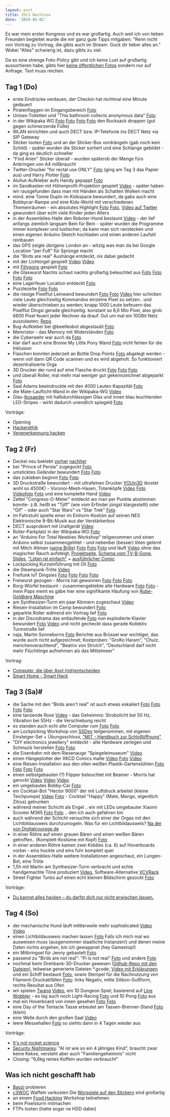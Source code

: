 ```yaml
---
layout: post
title: 35C3 Nachlese
date: '2019-01-02'
---
```


Es war mein erster Kongress und es war großartig. Auch weil ich von lieben Freunden begleitet wurde die mir ganz gute Tipps mitgaben: "Renn nicht von Vortrag zu Vortrag, die gibts auch im Stream. Guck dir lieber alles an." Wobei "Alles" schwierig ist, dazu gibts zu viel.

Da es eine strenge Foto-Policy gibt und ich keine Lust auf großartig aussortieren habe, gibts hier [keine öffentlichen Fotos](https://photos.app.goo.gl/XrDhukoyo7UURHgV9) sondern nur auf Anfrage. Text muss reichen.

<!--more-->

## Tag 1 (Do)

- erste Eindrücke verdauen, der Checkin hat nichtmal eine Minute gedauert
- Piratenflaggen im Eingangsbereich [Foto](https://photos.google.com/share/AF1QipOFq0Eu1vWc-RAp0bWObJ9ZwFFbpjKNJmv-EwgDVvxvTMpLmzAWlYWSTdF8DcYCfg/photo/AF1QipM5tgWFKjVdzbSntVLMojgY3U-GdIbg6AY-mExw?key=enJMOTBHTWx6OXBCNDlxMklqN25UUDBPZTUyMXB3)
- Unisex-Toiletten und "This bathroom collects anonymous data" [Foto](https://photos.google.com/share/AF1QipOFq0Eu1vWc-RAp0bWObJ9ZwFFbpjKNJmv-EwgDVvxvTMpLmzAWlYWSTdF8DcYCfg/photo/AF1QipPI9Ji4tpvrKE9VbmOPDMZ-CRgL_2zZk0eNBD8K?key=enJMOTBHTWx6OXBCNDlxMklqN25UUDBPZTUyMXB3)
- in der Wikipaka WG [Foto](https://photos.google.com/share/AF1QipOFq0Eu1vWc-RAp0bWObJ9ZwFFbpjKNJmv-EwgDVvxvTMpLmzAWlYWSTdF8DcYCfg/photo/AF1QipP6M419XIquHNauboEb15l319_bgXvtqobrobKi?key=enJMOTBHTWx6OXBCNDlxMklqN25UUDBPZTUyMXB3) [Foto](https://photos.google.com/share/AF1QipOFq0Eu1vWc-RAp0bWObJ9ZwFFbpjKNJmv-EwgDVvxvTMpLmzAWlYWSTdF8DcYCfg/photo/AF1QipNZgMhaq8SHnQ8NFXAkBo5lNc10VMAvx0kHdCr5?key=enJMOTBHTWx6OXBCNDlxMklqN25UUDBPZTUyMXB3) [Foto](https://photos.google.com/share/AF1QipOFq0Eu1vWc-RAp0bWObJ9ZwFFbpjKNJmv-EwgDVvxvTMpLmzAWlYWSTdF8DcYCfg/photo/AF1QipN_JWDJ1nAiOmj4OPeqchkGyvoJU45lTX_9AuZZ?key=enJMOTBHTWx6OXBCNDlxMklqN25UUDBPZTUyMXB3) [Foto](https://photos.google.com/share/AF1QipOFq0Eu1vWc-RAp0bWObJ9ZwFFbpjKNJmv-EwgDVvxvTMpLmzAWlYWSTdF8DcYCfg/photo/AF1QipPKNzTH5zum_anDFzU3Nz6CPHjlcxRNVWg-Kt-e?key=enJMOTBHTWx6OXBCNDlxMklqN25UUDBPZTUyMXB3) den Rucksack droppen (gut gegen schmerzende Füße)
- WLAN einrichten und auch DECT bzw. IP-Telefonie ins DECT Netz via SIP Gateway
- Sticker looten [Foto](https://photos.google.com/share/AF1QipOFq0Eu1vWc-RAp0bWObJ9ZwFFbpjKNJmv-EwgDVvxvTMpLmzAWlYWSTdF8DcYCfg/photo/AF1QipNWtRstksJ9YU8CH4nYv_TdB-_t_Nb5cmqbcI_4?key=enJMOTBHTWx6OXBCNDlxMklqN25UUDBPZTUyMXB3) und an der Sticker-Box vordrängeln (gab noch kein Schild) - später wurden die Sticker sortiert und eine Schlange gebildet - da ging es deutlich schneller
- "Find Arien" Sticker überall - wurden späterob der Menge fürs Anbringen von A4 mißbraucht
- Twitter-Drucker "for rectal use ONLY" [Foto](https://photos.google.com/share/AF1QipOFq0Eu1vWc-RAp0bWObJ9ZwFFbpjKNJmv-EwgDVvxvTMpLmzAWlYWSTdF8DcYCfg/photo/AF1QipOW9WkUp_KRX6A5nEDto4OABj3VHUkQ5SMESM6-?key=enJMOTBHTWx6OXBCNDlxMklqN25UUDBPZTUyMXB3) (ging am Tag 3 das Papier aus) und Harry Plotter [Foto](https://photos.google.com/share/AF1QipOFq0Eu1vWc-RAp0bWObJ9ZwFFbpjKNJmv-EwgDVvxvTMpLmzAWlYWSTdF8DcYCfg/photo/AF1QipOsV6FFqmX_OQa2DSy6Gaj6WrxCWY2IWPrtmdJc?key=enJMOTBHTWx6OXBCNDlxMklqN25UUDBPZTUyMXB3)
- Aluhut-Aufkleber aufs Handy gepappt [Foto](https://photos.google.com/share/AF1QipOFq0Eu1vWc-RAp0bWObJ9ZwFFbpjKNJmv-EwgDVvxvTMpLmzAWlYWSTdF8DcYCfg/photo/AF1QipNiLxvbApQTHhxFbo8_NnixT8KlGxN6xIYSmlQ2?key=enJMOTBHTWx6OXBCNDlxMklqN25UUDBPZTUyMXB3)
- im Sandkasten mit Höhenprofil-Projektion gespielt [Video](https://photos.google.com/share/AF1QipOFq0Eu1vWc-RAp0bWObJ9ZwFFbpjKNJmv-EwgDVvxvTMpLmzAWlYWSTdF8DcYCfg/photo/AF1QipOUGMZn4NR1PsLa7lK9RPtg4BgqxSkbhddV_40m?key=enJMOTBHTWx6OXBCNDlxMklqN25UUDBPZTUyMXB3) - später haben wir rausgefunden dass man mit Händen als Schatten Wolken macht
- mind. eine Tonne Duplo im Kidsspace bewundert, da gabs auch eine Bobbycar-Rampe und eine Kids-World mit verschiedenen Themenräumen - ein absolutes Highlight [Foto](https://photos.google.com/share/AF1QipOFq0Eu1vWc-RAp0bWObJ9ZwFFbpjKNJmv-EwgDVvxvTMpLmzAWlYWSTdF8DcYCfg/photo/AF1QipMMca7Vg095yjbvulZ1rSwwwdOaFbedmxt8vHOS?key=enJMOTBHTWx6OXBCNDlxMklqN25UUDBPZTUyMXB3) [Foto](https://photos.google.com/share/AF1QipOFq0Eu1vWc-RAp0bWObJ9ZwFFbpjKNJmv-EwgDVvxvTMpLmzAWlYWSTdF8DcYCfg/photo/AF1QipPkixSVDOasNyIZ7nBWOasNYZ2s2QpDfM-9R4HD?key=enJMOTBHTWx6OXBCNDlxMklqN25UUDBPZTUyMXB3), [Video auf Twitter](https://twitter.com/anked/status/1078592930812751872?s=09)
- gewundert über echt viele Kinder jeden Alters
- in der Assemblies-Halle den Roboter-Hund bestaunt [Video](https://photos.google.com/share/AF1QipOFq0Eu1vWc-RAp0bWObJ9ZwFFbpjKNJmv-EwgDVvxvTMpLmzAWlYWSTdF8DcYCfg/photo/AF1QipNEzPvORpKLvliPCUnkZMpFG1Pd_gympwyHa_FN?key=enJMOTBHTWx6OXBCNDlxMklqN25UUDBPZTUyMXB3) - der lief anfangs ziemlich langsam Bein für Bein - später wurden die Programme immer komplexer und lustischer;
da kann man sich ranstecken und einen eigenen Arduino Sketch hochladen und einen anderen Laufstil reinbauen
- das GPS zeigte übrigens London an - witzig was man da bei Google Location "per Fuß" für Sprünge macht
- die "Birds are real" Aushänge entdeckt, nix dabei gedacht
- mit der Lichtorgel gespielt [Video](https://photos.google.com/share/AF1QipOFq0Eu1vWc-RAp0bWObJ9ZwFFbpjKNJmv-EwgDVvxvTMpLmzAWlYWSTdF8DcYCfg/photo/AF1QipOL0fzC_xxZt47upeF-lZAb19xlxgqzG9Dhd4Ye?key=enJMOTBHTWx6OXBCNDlxMklqN25UUDBPZTUyMXB3) [Video](https://photos.google.com/share/AF1QipOFq0Eu1vWc-RAp0bWObJ9ZwFFbpjKNJmv-EwgDVvxvTMpLmzAWlYWSTdF8DcYCfg/photo/AF1QipNe4mhJZGqvt8-CNnouiLzJ47_qV1JUAHelsc5P?key=enJMOTBHTWx6OXBCNDlxMklqN25UUDBPZTUyMXB3)
- mit [Fillygons](https://fillygons.ch/) gespielt [Foto](https://photos.google.com/share/AF1QipOFq0Eu1vWc-RAp0bWObJ9ZwFFbpjKNJmv-EwgDVvxvTMpLmzAWlYWSTdF8DcYCfg/photo/AF1QipOZ5J6L6ocnYaDw5lJsvy2cPI_U8VvVZ7D_HQoG?key=enJMOTBHTWx6OXBCNDlxMklqN25UUDBPZTUyMXB3)
- die Glaswurst Nachts schaut nachts großartig beleuchtet aus [Foto](https://photos.google.com/share/AF1QipOFq0Eu1vWc-RAp0bWObJ9ZwFFbpjKNJmv-EwgDVvxvTMpLmzAWlYWSTdF8DcYCfg/photo/AF1QipNFzOF_Av2oo4F5jB95mURGgLYGc4uNxYP4y9ij?key=enJMOTBHTWx6OXBCNDlxMklqN25UUDBPZTUyMXB3) [Foto](https://photos.google.com/share/AF1QipOFq0Eu1vWc-RAp0bWObJ9ZwFFbpjKNJmv-EwgDVvxvTMpLmzAWlYWSTdF8DcYCfg/photo/AF1QipONWBz54n-dn9-8XxDmQV1gMrcYwvwJf17VG6rV?key=enJMOTBHTWx6OXBCNDlxMklqN25UUDBPZTUyMXB3) [Foto](https://photos.google.com/share/AF1QipOFq0Eu1vWc-RAp0bWObJ9ZwFFbpjKNJmv-EwgDVvxvTMpLmzAWlYWSTdF8DcYCfg/photo/AF1QipNY6VW6sZMSELGhUa9dAeHVbpdtefYsnRhqMTWt?key=enJMOTBHTWx6OXBCNDlxMklqN25UUDBPZTUyMXB3) [Foto](https://photos.google.com/share/AF1QipOFq0Eu1vWc-RAp0bWObJ9ZwFFbpjKNJmv-EwgDVvxvTMpLmzAWlYWSTdF8DcYCfg/photo/AF1QipPmzX_DXnckvaE-MlkOP-ff_msCEl9dObV32xzt?key=enJMOTBHTWx6OXBCNDlxMklqN25UUDBPZTUyMXB3)
- eine Lagerfeuer Location entdeckt [Foto](https://photos.google.com/share/AF1QipOFq0Eu1vWc-RAp0bWObJ9ZwFFbpjKNJmv-EwgDVvxvTMpLmzAWlYWSTdF8DcYCfg/photo/AF1QipO-mergGDtsvxPqv__sgkkvQ83mSg6MtJp_ZBxF?key=enJMOTBHTWx6OXBCNDlxMklqN25UUDBPZTUyMXB3)
- Puzzlezelte [Foto](https://photos.google.com/share/AF1QipOFq0Eu1vWc-RAp0bWObJ9ZwFFbpjKNJmv-EwgDVvxvTMpLmzAWlYWSTdF8DcYCfg/photo/AF1QipPrhs4uErIXPQ_O19sn2PqZiJjEi_XmqOcZLCIR?key=enJMOTBHTWx6OXBCNDlxMklqN25UUDBPZTUyMXB3) [Foto](https://photos.google.com/share/AF1QipOFq0Eu1vWc-RAp0bWObJ9ZwFFbpjKNJmv-EwgDVvxvTMpLmzAWlYWSTdF8DcYCfg/photo/AF1QipM931w8COBVHQ4ZSBbjHZNWO3l_sDUTflo7W1up?key=enJMOTBHTWx6OXBCNDlxMklqN25UUDBPZTUyMXB3)
- die riesige Pixelflut Leinwand bewundert [Foto](https://photos.google.com/share/AF1QipOFq0Eu1vWc-RAp0bWObJ9ZwFFbpjKNJmv-EwgDVvxvTMpLmzAWlYWSTdF8DcYCfg/photo/AF1QipOluOwhNi-X0aUM_3RstzeqrOgeaPl0J8SaLjTf?key=enJMOTBHTWx6OXBCNDlxMklqN25UUDBPZTUyMXB3) [Foto](https://photos.google.com/share/AF1QipOFq0Eu1vWc-RAp0bWObJ9ZwFFbpjKNJmv-EwgDVvxvTMpLmzAWlYWSTdF8DcYCfg/photo/AF1QipNDj74tQLRIWDWTvf2enMOARr-_vPX-w8TCQErT?key=enJMOTBHTWx6OXBCNDlxMklqN25UUDBPZTUyMXB3) [Video](https://photos.google.com/share/AF1QipOFq0Eu1vWc-RAp0bWObJ9ZwFFbpjKNJmv-EwgDVvxvTMpLmzAWlYWSTdF8DcYCfg/photo/AF1QipPxu3gnVc-zC-UipNQoCI6HmiLkMf73Tz82QVRx?key=enJMOTBHTWx6OXBCNDlxMklqN25UUDBPZTUyMXB3) 
hier schicken viele Leute gleichzeitig Kommandos  einzelne Pixel zu setzen.. und wieder überschrieben zu werden;
knapp 1000 Leute befeuern das Pixelflut Dingsi gerade gleichzeitig. konstant so 6,6 Mio Pixel, also grob 6600 Pixel feuert jeder Rechner da drauf. Gut um mal ein 10GBit Netz auszulasten;
[Repo](https://cccgoe.de/wiki/Pixelflut)
- Bug-Aufkleber bei @beetlesbot abgestaubt [Foto](https://photos.google.com/share/AF1QipOFq0Eu1vWc-RAp0bWObJ9ZwFFbpjKNJmv-EwgDVvxvTMpLmzAWlYWSTdF8DcYCfg/photo/AF1QipNTaK6-RS2VGCLT3OMNFH_SxsOjqmmx56RUeTVF?key=enJMOTBHTWx6OXBCNDlxMklqN25UUDBPZTUyMXB3)
- Memristor - das Memory mit Widerständen [Foto](https://photos.google.com/share/AF1QipOFq0Eu1vWc-RAp0bWObJ9ZwFFbpjKNJmv-EwgDVvxvTMpLmzAWlYWSTdF8DcYCfg/photo/AF1QipMuYYb3TfWUaBTJRSpCN4UWyEpNEJz_i5I_Azsc?key=enJMOTBHTWx6OXBCNDlxMklqN25UUDBPZTUyMXB3)
- die Cyberwehr war auch da [Foto](https://photos.google.com/share/AF1QipOFq0Eu1vWc-RAp0bWObJ9ZwFFbpjKNJmv-EwgDVvxvTMpLmzAWlYWSTdF8DcYCfg/photo/AF1QipNcwOMR6MQF5oWrCVbAOPezgDDA31ABP0hUv_P9?key=enJMOTBHTWx6OXBCNDlxMklqN25UUDBPZTUyMXB3)
- klar darf auch eine Bronie My Little Pony Wand [Foto](https://photos.google.com/share/AF1QipOFq0Eu1vWc-RAp0bWObJ9ZwFFbpjKNJmv-EwgDVvxvTMpLmzAWlYWSTdF8DcYCfg/photo/AF1QipM4iF17hdPtWDFhEDERFoZHiGpVmgzhCtmBkKti?key=enJMOTBHTWx6OXBCNDlxMklqN25UUDBPZTUyMXB3) nicht fehlen für die Inklusion
- Flaschen konnten jederzeit an Bottle Drop Points [Foto](https://photos.google.com/share/AF1QipOFq0Eu1vWc-RAp0bWObJ9ZwFFbpjKNJmv-EwgDVvxvTMpLmzAWlYWSTdF8DcYCfg/photo/AF1QipOmujVkq711_hu_cCSIEOX9tsJP9F25cSedPlD0?key=enJMOTBHTWx6OXBCNDlxMklqN25UUDBPZTUyMXB3) abgelegt werden - wenn voll dann QR Code scannen und es wird abgeholt. So funktioniert dezentralisierte Orga
- 3D Drucker der rund auf eine Flasche druckt [Foto](https://photos.google.com/share/AF1QipOFq0Eu1vWc-RAp0bWObJ9ZwFFbpjKNJmv-EwgDVvxvTMpLmzAWlYWSTdF8DcYCfg/photo/AF1QipNhOZKfojhIkt1zV5BUsWSNtueJI894ywsifLM8?key=enJMOTBHTWx6OXBCNDlxMklqN25UUDBPZTUyMXB3) [Foto](https://photos.google.com/share/AF1QipOFq0Eu1vWc-RAp0bWObJ9ZwFFbpjKNJmv-EwgDVvxvTMpLmzAWlYWSTdF8DcYCfg/photo/AF1QipMAGaXD2WlUL-0A820RXqaAse9DkSoaV-iHTlz-?key=enJMOTBHTWx6OXBCNDlxMklqN25UUDBPZTUyMXB3) [Foto](https://photos.google.com/share/AF1QipOFq0Eu1vWc-RAp0bWObJ9ZwFFbpjKNJmv-EwgDVvxvTMpLmzAWlYWSTdF8DcYCfg/photo/AF1QipMfxs75X8U_uY1GjwesDsmWY2YI9svXUh_lveLa?key=enJMOTBHTWx6OXBCNDlxMklqN25UUDBPZTUyMXB3)
- und überall Roller, mal mehr mal weniger gut gekennzeichnet abgeparkt [Foto](https://photos.google.com/share/AF1QipOFq0Eu1vWc-RAp0bWObJ9ZwFFbpjKNJmv-EwgDVvxvTMpLmzAWlYWSTdF8DcYCfg/photo/AF1QipMa0KT0d_V_1VlbVKyQzDgbXgKAH3mVWh74G7nY?key=enJMOTBHTWx6OXBCNDlxMklqN25UUDBPZTUyMXB3)
- Saal Adams beeindruckte mit den 4000 Leuten Kapazität [Foto](https://photos.google.com/share/AF1QipOFq0Eu1vWc-RAp0bWObJ9ZwFFbpjKNJmv-EwgDVvxvTMpLmzAWlYWSTdF8DcYCfg?key=enJMOTBHTWx6OXBCNDlxMklqN25UUDBPZTUyMXB3) 
- die Mate-Lauflicht-Wand in der Wikipaka-WG [Video](https://photos.google.com/share/AF1QipOFq0Eu1vWc-RAp0bWObJ9ZwFFbpjKNJmv-EwgDVvxvTMpLmzAWlYWSTdF8DcYCfg/photo/AF1QipMYHEZ1IarECXcLx5vzdK0hmH7Zt-6j7ll9Fs17?key=enJMOTBHTWx6OXBCNDlxMklqN25UUDBPZTUyMXB3)
- Glas-[Ikosaeder](https://de.wikipedia.org/wiki/Ikosaeder) mit halbdurchlässigen Glas und innen blau leuchtenden LED-Stripes - wirkt dadurch unendlich spiegeld [Foto](https://photos.google.com/share/AF1QipOFq0Eu1vWc-RAp0bWObJ9ZwFFbpjKNJmv-EwgDVvxvTMpLmzAWlYWSTdF8DcYCfg/photo/AF1QipO1lT68k05CPO2jaEeljyqxsSQIAyVcx54kaMhu?key=enJMOTBHTWx6OXBCNDlxMklqN25UUDBPZTUyMXB3)
 
Vorträge:
- Opening
- [Hackerethik](https://media.ccc.de/v/35c3-10011-hackerethik_-_eine_einfuhrung) 
- [Venenerkennung hacken](https://media.ccc.de/v/35c3-9545-venenerkennung_hacken)


## Tag 2 (Fr)

- Deckel neu beklebt [vorher](https://photos.google.com/share/AF1QipOFq0Eu1vWc-RAp0bWObJ9ZwFFbpjKNJmv-EwgDVvxvTMpLmzAWlYWSTdF8DcYCfg/photo/AF1QipM0MUCKhDGjsIHaEDvXcYnkP-A3GzozNke-gwlH?key=enJMOTBHTWx6OXBCNDlxMklqN25UUDBPZTUyMXB3) [nachher](https://photos.google.com/share/AF1QipOFq0Eu1vWc-RAp0bWObJ9ZwFFbpjKNJmv-EwgDVvxvTMpLmzAWlYWSTdF8DcYCfg/photo/AF1QipNCM66rJ2gG2UmgTsRu3uBTRjqCFhHUVLPe2pxt?key=enJMOTBHTWx6OXBCNDlxMklqN25UUDBPZTUyMXB3)
- bei "Prince of Persia" zugeguckt [Foto](https://photos.google.com/share/AF1QipOFq0Eu1vWc-RAp0bWObJ9ZwFFbpjKNJmv-EwgDVvxvTMpLmzAWlYWSTdF8DcYCfg/photo/AF1QipPcWhZwSUoXDWIy_v4i1S97VbsI0m3fKtLTymEZ?key=enJMOTBHTWx6OXBCNDlxMklqN25UUDBPZTUyMXB3)
- umsticktes Geländer bewundert [Foto](https://photos.google.com/share/AF1QipOFq0Eu1vWc-RAp0bWObJ9ZwFFbpjKNJmv-EwgDVvxvTMpLmzAWlYWSTdF8DcYCfg/photo/AF1QipMw1lm8c1nKkMw5zQ88zURZxXpamriDu2Ko-DW3?key=enJMOTBHTWx6OXBCNDlxMklqN25UUDBPZTUyMXB3) [Foto](https://photos.google.com/share/AF1QipOFq0Eu1vWc-RAp0bWObJ9ZwFFbpjKNJmv-EwgDVvxvTMpLmzAWlYWSTdF8DcYCfg/photo/AF1QipMLWBkKoUK0mpc6LnQLyfFYL35lZXj6xC5euOnA?key=enJMOTBHTWx6OXBCNDlxMklqN25UUDBPZTUyMXB3)
- das zukleben beginnt [Foto](https://photos.google.com/share/AF1QipOFq0Eu1vWc-RAp0bWObJ9ZwFFbpjKNJmv-EwgDVvxvTMpLmzAWlYWSTdF8DcYCfg/photo/AF1QipN6DeILUKPsdlxWdYlMaLWMSFq_rOVkllw1yd1T?key=enJMOTBHTWx6OXBCNDlxMklqN25UUDBPZTUyMXB3) [Foto](https://photos.google.com/share/AF1QipOFq0Eu1vWc-RAp0bWObJ9ZwFFbpjKNJmv-EwgDVvxvTMpLmzAWlYWSTdF8DcYCfg/photo/AF1QipMjZjab5RRq9DrVpxsdWYH1nfG4fZ3oVtlHbJQ3?key=enJMOTBHTWx6OXBCNDlxMklqN25UUDBPZTUyMXB3)
- 3D Druckstraße bewundert - mit ultrafeinen Drucker [YOUin3D](https://3d-druck-shop.youin3d.com/3d-drucker-verkauf-berlin-neue-gebrauchte-3d-printer/) (kostet wohl so 4500€) - Voronoi-Mesh-Hasen, Totenköpfe [Video](https://photos.google.com/share/AF1QipOFq0Eu1vWc-RAp0bWObJ9ZwFFbpjKNJmv-EwgDVvxvTMpLmzAWlYWSTdF8DcYCfg/photo/AF1QipP_yeKolkzPLv_o1AgstHJak1Vv-YnBOTkpYzyI?key=enJMOTBHTWx6OXBCNDlxMklqN25UUDBPZTUyMXB3) [Foto](https://photos.google.com/share/AF1QipOFq0Eu1vWc-RAp0bWObJ9ZwFFbpjKNJmv-EwgDVvxvTMpLmzAWlYWSTdF8DcYCfg/photo/AF1QipMEB7wUQQFSILTIWbjS_9F7Wzy7mXQYHkfjDrJ9?key=enJMOTBHTWx6OXBCNDlxMklqN25UUDBPZTUyMXB3) [Videofoto](https://photos.google.com/share/AF1QipOFq0Eu1vWc-RAp0bWObJ9ZwFFbpjKNJmv-EwgDVvxvTMpLmzAWlYWSTdF8DcYCfg/photo/AF1QipM4Cfmq9yvgRp9uQJPBDxlSNJfodL12U29Wn_87?key=enJMOTBHTWx6OXBCNDlxMklqN25UUDBPZTUyMXB3) [Foto](https://photos.google.com/share/AF1QipOFq0Eu1vWc-RAp0bWObJ9ZwFFbpjKNJmv-EwgDVvxvTMpLmzAWlYWSTdF8DcYCfg/photo/AF1QipMKgD1bU9gO3Bqwkg5dFE_5PFeqDY5Cus7nQt7-?key=enJMOTBHTWx6OXBCNDlxMklqN25UUDBPZTUyMXB3) und eine komplette Hand [Video](https://photos.google.com/share/AF1QipOFq0Eu1vWc-RAp0bWObJ9ZwFFbpjKNJmv-EwgDVvxvTMpLmzAWlYWSTdF8DcYCfg/photo/AF1QipOcdIVtf2WjnM9oY-qLlIfzuRjEf3kw4pimUttF?key=enJMOTBHTWx6OXBCNDlxMklqN25UUDBPZTUyMXB3)
- Zettel "Congress-O-Meter" entdeckt wo man per Punkte abstimmen konnte- z.B. heißt es "Tjiff" (wie vom Erfinder jüngst klargestellt) oder "Gif" - oder auch "Star Wars" vs "Star Trek" [Foto](https://photos.google.com/share/AF1QipOFq0Eu1vWc-RAp0bWObJ9ZwFFbpjKNJmv-EwgDVvxvTMpLmzAWlYWSTdF8DcYCfg/photo/AF1QipPCdpAu1SGgnqGU158zikZUPqO5WXX9cWC2E_s9?key=enJMOTBHTWx6OXBCNDlxMklqN25UUDBPZTUyMXB3)
- im Fahrstuhl spielte einer im Einhorn-Kostüm auf seinen NES Elektronische 8-Bit-Musik aus der Verstärkerbox
- DECT ausprobiert mit Uraltgerät [Video](https://photos.google.com/share/AF1QipOFq0Eu1vWc-RAp0bWObJ9ZwFFbpjKNJmv-EwgDVvxvTMpLmzAWlYWSTdF8DcYCfg/photo/AF1QipOtTq0ZubG6G8hcOgfJC1IzAv3Tj5Y1CJd9yO8T?key=enJMOTBHTWx6OXBCNDlxMklqN25UUDBPZTUyMXB3)
- Roller-Parkplatz in der Wikipaka-WG [Foto](https://photos.google.com/share/AF1QipOFq0Eu1vWc-RAp0bWObJ9ZwFFbpjKNJmv-EwgDVvxvTMpLmzAWlYWSTdF8DcYCfg/photo/AF1QipPmVfunGK_AHKW6qaTxIGZw5zHUnCK7WRGzY5BR?key=enJMOTBHTWx6OXBCNDlxMklqN25UUDBPZTUyMXB3)
- an "Arduino For Total Newbies Workshop" teilgenommen und einen Arduino selbst zusammengelötet - und nebenbei (besser) löten gelernt mit Mitch Altman ([seine Brille](https://photos.google.com/share/AF1QipOFq0Eu1vWc-RAp0bWObJ9ZwFFbpjKNJmv-EwgDVvxvTMpLmzAWlYWSTdF8DcYCfg/photo/AF1QipP_wQfRl65nUgNkiJYTEhCDQUIylyCKBuWkIC18?key=enJMOTBHTWx6OXBCNDlxMklqN25UUDBPZTUyMXB3)) [Foto](https://photos.google.com/share/AF1QipOFq0Eu1vWc-RAp0bWObJ9ZwFFbpjKNJmv-EwgDVvxvTMpLmzAWlYWSTdF8DcYCfg/photo/AF1QipN867PtSios07wS5tpTr5-W3J34OjFvGW07lqoC?key=enJMOTBHTWx6OXBCNDlxMklqN25UUDBPZTUyMXB3) [Foto](https://photos.google.com/share/AF1QipOFq0Eu1vWc-RAp0bWObJ9ZwFFbpjKNJmv-EwgDVvxvTMpLmzAWlYWSTdF8DcYCfg/photo/AF1QipPQdJO3XqMwYNpaJe6J0J4PFohCky8N60qwx9mL?key=enJMOTBHTWx6OXBCNDlxMklqN25UUDBPZTUyMXB3) [Foto](https://photos.google.com/share/AF1QipOFq0Eu1vWc-RAp0bWObJ9ZwFFbpjKNJmv-EwgDVvxvTMpLmzAWlYWSTdF8DcYCfg/photo/AF1QipPbFMg3ucBBvqhITSfA6Z_8kl_EtpeRHLKzVjWW?key=enJMOTBHTWx6OXBCNDlxMklqN25UUDBPZTUyMXB3) und läuft [Video](https://photos.google.com/share/AF1QipOFq0Eu1vWc-RAp0bWObJ9ZwFFbpjKNJmv-EwgDVvxvTMpLmzAWlYWSTdF8DcYCfg/photo/AF1QipO2pRO4kxGsWE0M-fNBYVdp2jp9nkNGMEkJjqOR?key=enJMOTBHTWx6OXBCNDlxMklqN25UUDBPZTUyMXB3)  ohne das magischer Rauch aufsteigt; 
[Projektseite](https://cornfieldelectronics.com/cfe/projects/tvbg_arduino/tvbg_arduino_workshop.php),
[Schema vom TV-B-Gone](https://cornfieldelectronics.com/cfe/projects/tvbg_arduino/arduino_tvbgone_schematic.pdf), 
[Slides](https://cornfieldelectronics.com/cfe/projects/tvbg_arduino/ppt/A4TN_U-Do-It-Duino%205.pdf), 
["Löten ist einfach"](https://cornfieldelectronics.com/cfe/images/mfaire/soldercomic_de.jpg) + 
[ausführlicher Comic](http://mightyohm.com/files/soldercomic/translations/DE_SolderComic.pdf)
- Lockpicking Kurzeinführung mit Oli [Foto](https://photos.google.com/share/AF1QipOFq0Eu1vWc-RAp0bWObJ9ZwFFbpjKNJmv-EwgDVvxvTMpLmzAWlYWSTdF8DcYCfg/photo/AF1QipPALE2sdyQUjxwqS4BksfKmuRQU92plAj5YFi73?key=enJMOTBHTWx6OXBCNDlxMklqN25UUDBPZTUyMXB3)
- die Steampunk-Tröte [Video](https://photos.google.com/share/AF1QipOFq0Eu1vWc-RAp0bWObJ9ZwFFbpjKNJmv-EwgDVvxvTMpLmzAWlYWSTdF8DcYCfg/photo/AF1QipNQu1QpPpHAKV8L8eLYMI06WxNuBjuOZlqxYpgA?key=enJMOTBHTWx6OXBCNDlxMklqN25UUDBPZTUyMXB3)
- Freifunk IoT Dingsies [Foto](https://photos.google.com/share/AF1QipOFq0Eu1vWc-RAp0bWObJ9ZwFFbpjKNJmv-EwgDVvxvTMpLmzAWlYWSTdF8DcYCfg/photo/AF1QipOBbOPAbMoFz8hYut8eljNU9WrjwjhzCLxJWomh?key=enJMOTBHTWx6OXBCNDlxMklqN25UUDBPZTUyMXB3) [Foto](https://photos.google.com/share/AF1QipOFq0Eu1vWc-RAp0bWObJ9ZwFFbpjKNJmv-EwgDVvxvTMpLmzAWlYWSTdF8DcYCfg/photo/AF1QipObTuTFfFZXikTuHWZsNgLsFxz2mxEfPNHLrAw4?key=enJMOTBHTWx6OXBCNDlxMklqN25UUDBPZTUyMXB3) [Foto](https://photos.google.com/share/AF1QipOFq0Eu1vWc-RAp0bWObJ9ZwFFbpjKNJmv-EwgDVvxvTMpLmzAWlYWSTdF8DcYCfg/photo/AF1QipOK4jEXVjk4EYZsKNJ-DF1Y58zi9YXKPz5gDTsT?key=enJMOTBHTWx6OXBCNDlxMklqN25UUDBPZTUyMXB3) [Foto](https://photos.google.com/share/AF1QipOFq0Eu1vWc-RAp0bWObJ9ZwFFbpjKNJmv-EwgDVvxvTMpLmzAWlYWSTdF8DcYCfg/photo/AF1QipMD3rD-o1-QUXG0d21pL3aSzXxotRT9MxpjHdmw?key=enJMOTBHTWx6OXBCNDlxMklqN25UUDBPZTUyMXB3)
- Freiwurst gezogen - Morris hat gewonnen [Foto](https://photos.google.com/share/AF1QipOFq0Eu1vWc-RAp0bWObJ9ZwFFbpjKNJmv-EwgDVvxvTMpLmzAWlYWSTdF8DcYCfg/photo/AF1QipPH9UhGVl_7mLEgzwVgvDKbv4HfPybL9b0f0APk?key=enJMOTBHTWx6OXBCNDlxMklqN25UUDBPZTUyMXB3) [Foto](https://photos.google.com/share/AF1QipOFq0Eu1vWc-RAp0bWObJ9ZwFFbpjKNJmv-EwgDVvxvTMpLmzAWlYWSTdF8DcYCfg/photo/AF1QipMe2GChBHoq3DV89YQwfFQODdDBGAcQN8-tx2US?key=enJMOTBHTWx6OXBCNDlxMklqN25UUDBPZTUyMXB3) [Foto](https://photos.google.com/share/AF1QipOFq0Eu1vWc-RAp0bWObJ9ZwFFbpjKNJmv-EwgDVvxvTMpLmzAWlYWSTdF8DcYCfg/photo/AF1QipPesmzNrpTh0YovnGBXzJkieQ3Ivzl4iupacMUr?key=enJMOTBHTWx6OXBCNDlxMklqN25UUDBPZTUyMXB3)
- Borg-Würfel bestaunt - zusammengeklebte alte Hardware [Foto](https://photos.google.com/share/AF1QipOFq0Eu1vWc-RAp0bWObJ9ZwFFbpjKNJmv-EwgDVvxvTMpLmzAWlYWSTdF8DcYCfg/photo/AF1QipPOwQ_eqYA6eZdKpViITJ7kZ8URqIWiYwXQsKZp?key=enJMOTBHTWx6OXBCNDlxMklqN25UUDBPZTUyMXB3) [Foto](https://photos.google.com/share/AF1QipOFq0Eu1vWc-RAp0bWObJ9ZwFFbpjKNJmv-EwgDVvxvTMpLmzAWlYWSTdF8DcYCfg/photo/AF1QipMhEMvtlLXFuGarpIE7XpQTkQZwmy3aKDa2GDEc?key=enJMOTBHTWx6OXBCNDlxMklqN25UUDBPZTUyMXB3) - mein Paps meint es gäbe hier eine signifikante Häufung von [Rube-Goldberg Maschine](https://de.wikipedia.org/wiki/Rube-Goldberg-Maschine)
- am Synthesizer-Turm ein paar Könnern zugeschaut [Video](https://photos.google.com/share/AF1QipOFq0Eu1vWc-RAp0bWObJ9ZwFFbpjKNJmv-EwgDVvxvTMpLmzAWlYWSTdF8DcYCfg/photo/AF1QipMn01g3WLg2vPAWW8XaV7sCqevvvAvnjyOYVZgY?key=enJMOTBHTWx6OXBCNDlxMklqN25UUDBPZTUyMXB3)
- Riesen-Installation im Camp bewundert [Foto](https://photos.google.com/share/AF1QipOFq0Eu1vWc-RAp0bWObJ9ZwFFbpjKNJmv-EwgDVvxvTMpLmzAWlYWSTdF8DcYCfg/photo/AF1QipPddpvJbyl9hXZ9zjuBBeBR7eWcL6YS6GLSYAJp?key=enJMOTBHTWx6OXBCNDlxMklqN25UUDBPZTUyMXB3)
- geparkte Roller während ein Vortrag lief [Foto](https://photos.google.com/share/AF1QipOFq0Eu1vWc-RAp0bWObJ9ZwFFbpjKNJmv-EwgDVvxvTMpLmzAWlYWSTdF8DcYCfg/photo/AF1QipPIpDo4VVaONPk6yb2OrTTI7pSkuEN4n4oesgDD?key=enJMOTBHTWx6OXBCNDlxMklqN25UUDBPZTUyMXB3)
- in der Discodrama das entlaufende [Foto](https://photos.google.com/share/AF1QipOFq0Eu1vWc-RAp0bWObJ9ZwFFbpjKNJmv-EwgDVvxvTMpLmzAWlYWSTdF8DcYCfg/photo/AF1QipP_CLt2Dbpk35kl9i-soHDER7kUmMPa8NY6MjSK?key=enJMOTBHTWx6OXBCNDlxMklqN25UUDBPZTUyMXB3) nun explodierte Klavier bewundert [Foto](https://photos.google.com/share/AF1QipOFq0Eu1vWc-RAp0bWObJ9ZwFFbpjKNJmv-EwgDVvxvTMpLmzAWlYWSTdF8DcYCfg/photo/AF1QipPkWT2gqI7aT6kpZBvwFv7CV0aJ3tXx6NH7Lcto?key=enJMOTBHTWx6OXBCNDlxMklqN25UUDBPZTUyMXB3) [Video](https://photos.google.com/share/AF1QipOFq0Eu1vWc-RAp0bWObJ9ZwFFbpjKNJmv-EwgDVvxvTMpLmzAWlYWSTdF8DcYCfg/photo/AF1QipMTNpqfx_N5gTJDUMNYDXjl5Ws-1meDcHuFhUnv?key=enJMOTBHTWx6OXBCNDlxMklqN25UUDBPZTUyMXB3) und nicht gecheckt dass gerade Kollektiv Turmstraße lief
- naja, Martin Sonneborns [Foto](https://photos.google.com/share/AF1QipOFq0Eu1vWc-RAp0bWObJ9ZwFFbpjKNJmv-EwgDVvxvTMpLmzAWlYWSTdF8DcYCfg/photo/AF1QipOT3YTf6sb7JSpl3lZvMMLV8Zn2z0yfrZlS43jQ?key=enJMOTBHTWx6OXBCNDlxMklqN25UUDBPZTUyMXB3) Berichte aus Brüssel war wichtiger, das wurde auch nicht aufgezeichnet; Kostproben: "GroKo Haram", "Chulz.. menchenverachtend", "Beatrix von Strolch", "Deutschland darf nicht mehr Flüchtlinge aufnehmen als das Mittelmeer"

Vortrag:
- [Computer, die über Asyl (mit)entscheiden](https://media.ccc.de/v/35c3-9658-computer_die_uber_asyl_mit_entscheiden)
- [Smart Home - Smart Hack](https://media.ccc.de/v/35c3-9723-smart_home_-_smart_hack)

## Tag 3 (Sa)#
- die Sache mit den "Birds aren't real" ist auch etwas eskaliert [Foto](https://photos.google.com/share/AF1QipOFq0Eu1vWc-RAp0bWObJ9ZwFFbpjKNJmv-EwgDVvxvTMpLmzAWlYWSTdF8DcYCfg/photo/AF1QipNQdg0YY2VkRiSGIjcafjW37gtC7Sr9DbUZZCm5?key=enJMOTBHTWx6OXBCNDlxMklqN25UUDBPZTUyMXB3) [Foto](https://photos.google.com/share/AF1QipOFq0Eu1vWc-RAp0bWObJ9ZwFFbpjKNJmv-EwgDVvxvTMpLmzAWlYWSTdF8DcYCfg/photo/AF1QipMVSoORT-8tHp8ecxiU-1jwitNqbWmjOeaTNT0n?key=enJMOTBHTWx6OXBCNDlxMklqN25UUDBPZTUyMXB3) [Foto](https://photos.google.com/share/AF1QipOFq0Eu1vWc-RAp0bWObJ9ZwFFbpjKNJmv-EwgDVvxvTMpLmzAWlYWSTdF8DcYCfg/photo/AF1QipP2alLJE_WTUeZv0Rw82-rWynkHU-4bLWIsEBvm?key=enJMOTBHTWx6OXBCNDlxMklqN25UUDBPZTUyMXB3) [Foto](https://photos.google.com/share/AF1QipOFq0Eu1vWc-RAp0bWObJ9ZwFFbpjKNJmv-EwgDVvxvTMpLmzAWlYWSTdF8DcYCfg/photo/AF1QipOC8pz4k9F58AdH8zgCIOsrnqbi7kATbWmsJ_8s?key=enJMOTBHTWx6OXBCNDlxMklqN25UUDBPZTUyMXB3)
- eine tanzende Rose [Video](https://photos.google.com/share/AF1QipOFq0Eu1vWc-RAp0bWObJ9ZwFFbpjKNJmv-EwgDVvxvTMpLmzAWlYWSTdF8DcYCfg/photo/AF1QipO9DgJQUR7aXbVNQVTNOkHwGCrQzZEleWJ_2fui?key=enJMOTBHTWx6OXBCNDlxMklqN25UUDBPZTUyMXB3) - das Geheimnis: Strobolicht bei 50 Hz, Vibration bei 55Hz - die Verschiebung reicht
- es standen auch echt alte Computer rum [Foto](https://photos.google.com/share/AF1QipOFq0Eu1vWc-RAp0bWObJ9ZwFFbpjKNJmv-EwgDVvxvTMpLmzAWlYWSTdF8DcYCfg/photo/AF1QipNAOqdEco1PoTKMvh6-NqtwHE4yVJ-Md9yDCUDR?key=enJMOTBHTWx6OXBCNDlxMklqN25UUDBPZTUyMXB3) [Foto](https://photos.google.com/share/AF1QipOFq0Eu1vWc-RAp0bWObJ9ZwFFbpjKNJmv-EwgDVvxvTMpLmzAWlYWSTdF8DcYCfg/photo/AF1QipNcOkObDEMgqJdsIonlZox_G2xN3URCJVk6ilBT?key=enJMOTBHTWx6OXBCNDlxMklqN25UUDBPZTUyMXB3)
- am Lockpicking Workshop von [SSDev](https://blog.ssdev.org/) teilgenommen, mit eigenen Einsteiger-Set + Übungsschloss, ["MIT - Handbuch zur Schloßöffnung"](https://www.ssdev.org/lockpicking/MIT_D/)
- "DIY electronics jewellery" entdeckt - alte Hardware zerlegen und Schmuck herstellen [Foto](https://photos.google.com/share/AF1QipOFq0Eu1vWc-RAp0bWObJ9ZwFFbpjKNJmv-EwgDVvxvTMpLmzAWlYWSTdF8DcYCfg/photo/AF1QipO_-BFyPZFSRuoxGzNvLc3uQLLFnUA92AyiZSAO?key=enJMOTBHTWx6OXBCNDlxMklqN25UUDBPZTUyMXB3) [Foto](https://photos.google.com/share/AF1QipOFq0Eu1vWc-RAp0bWObJ9ZwFFbpjKNJmv-EwgDVvxvTMpLmzAWlYWSTdF8DcYCfg/photo/AF1QipO7qRoZGwAZDRybDXFit9umCkqw33-wXRoRpggh?key=enJMOTBHTWx6OXBCNDlxMklqN25UUDBPZTUyMXB3)
- die Eisenbahn mit dem Riesenauge "Spiegeleimuseum" [Video](https://photos.google.com/share/AF1QipOFq0Eu1vWc-RAp0bWObJ9ZwFFbpjKNJmv-EwgDVvxvTMpLmzAWlYWSTdF8DcYCfg/photo/AF1QipPxAB84wMaoIuJQz60i4BfrrMf5DerLdkyPemAV?key=enJMOTBHTWx6OXBCNDlxMklqN25UUDBPZTUyMXB3)
- einen Hängeplotter der XKCD Comics malte [Video](https://photos.google.com/share/AF1QipOFq0Eu1vWc-RAp0bWObJ9ZwFFbpjKNJmv-EwgDVvxvTMpLmzAWlYWSTdF8DcYCfg/photo/AF1QipPy-i_KyU8re-KPrhfFAdqNlLN94R1veW3036_L?key=enJMOTBHTWx6OXBCNDlxMklqN25UUDBPZTUyMXB3) [Foto](https://photos.google.com/share/AF1QipOFq0Eu1vWc-RAp0bWObJ9ZwFFbpjKNJmv-EwgDVvxvTMpLmzAWlYWSTdF8DcYCfg/photo/AF1QipNlNHDvNHvuG6k8uRpD3nLyQlLuq8cue3YM6Ltl?key=enJMOTBHTWx6OXBCNDlxMklqN25UUDBPZTUyMXB3) [Video](https://photos.google.com/share/AF1QipOFq0Eu1vWc-RAp0bWObJ9ZwFFbpjKNJmv-EwgDVvxvTMpLmzAWlYWSTdF8DcYCfg/photo/AF1QipOYRQnfM1YJ_V0IUEUwpz4dJBuYh7MsQY2Aal2Z?key=enJMOTBHTWx6OXBCNDlxMklqN25UUDBPZTUyMXB3)
- eine Riesen-Installation aus den ollen weißen Plastik-Gartenstühlen [Foto](https://photos.google.com/share/AF1QipOFq0Eu1vWc-RAp0bWObJ9ZwFFbpjKNJmv-EwgDVvxvTMpLmzAWlYWSTdF8DcYCfg/photo/AF1QipOezw4kPj4KdZtuGI8WGBM3s7PlNkyT2pDCCFeu?key=enJMOTBHTWx6OXBCNDlxMklqN25UUDBPZTUyMXB3) [Foto](https://photos.google.com/share/AF1QipOFq0Eu1vWc-RAp0bWObJ9ZwFFbpjKNJmv-EwgDVvxvTMpLmzAWlYWSTdF8DcYCfg/photo/AF1QipPyrvx4xSaHV0Rl9rgJbg7r5EHVcvuCBN1XwUWt?key=enJMOTBHTWx6OXBCNDlxMklqN25UUDBPZTUyMXB3) [Foto](https://photos.google.com/share/AF1QipOFq0Eu1vWc-RAp0bWObJ9ZwFFbpjKNJmv-EwgDVvxvTMpLmzAWlYWSTdF8DcYCfg/photo/AF1QipPWGPXOfA0G03tZUjhaB5JGZOvSELMHh3BOn2R2?key=enJMOTBHTWx6OXBCNDlxMklqN25UUDBPZTUyMXB3) [Foto](https://photos.google.com/share/AF1QipOFq0Eu1vWc-RAp0bWObJ9ZwFFbpjKNJmv-EwgDVvxvTMpLmzAWlYWSTdF8DcYCfg/photo/AF1QipP3aovT8oxeefwbgzIXLDarxfkGDHmSLN4Yjzw0?key=enJMOTBHTWx6OXBCNDlxMklqN25UUDBPZTUyMXB3)
- einen selbstgebauten (?) Flipper beleuchtet mit Beamer - Morris hat gerockt [Video](https://photos.google.com/share/AF1QipOFq0Eu1vWc-RAp0bWObJ9ZwFFbpjKNJmv-EwgDVvxvTMpLmzAWlYWSTdF8DcYCfg/photo/AF1QipM6tmYRVXdz82p-fcoWSKf9P3ZBsB9i10UMPc2Q?key=enJMOTBHTWx6OXBCNDlxMklqN25UUDBPZTUyMXB3) [Video](https://photos.google.com/share/AF1QipOFq0Eu1vWc-RAp0bWObJ9ZwFFbpjKNJmv-EwgDVvxvTMpLmzAWlYWSTdF8DcYCfg/photo/AF1QipMzVhH6jPL3wJbh-jjoRq69HLYutBKpB9hvgBNz?key=enJMOTBHTWx6OXBCNDlxMklqN25UUDBPZTUyMXB3) [Video](https://photos.google.com/share/AF1QipOFq0Eu1vWc-RAp0bWObJ9ZwFFbpjKNJmv-EwgDVvxvTMpLmzAWlYWSTdF8DcYCfg/photo/AF1QipNtBBSNqCqwGtNomlwgydAspoMQiJhrZeze1xnn?key=enJMOTBHTWx6OXBCNDlxMklqN25UUDBPZTUyMXB3) 
- ein umgebautes Bobby-Car [Foto](https://photos.google.com/share/AF1QipOFq0Eu1vWc-RAp0bWObJ9ZwFFbpjKNJmv-EwgDVvxvTMpLmzAWlYWSTdF8DcYCfg/photo/AF1QipMaLjGCYiYk7rCU1PCr4jnvj8OB7c54mqRAl2Cf?key=enJMOTBHTWx6OXBCNDlxMklqN25UUDBPZTUyMXB3)
- ein Cocktail-Bot "Hector 9000" der mit Luftdruck arbeitet (kleine Teichpumpe) [Video](https://photos.google.com/share/AF1QipOFq0Eu1vWc-RAp0bWObJ9ZwFFbpjKNJmv-EwgDVvxvTMpLmzAWlYWSTdF8DcYCfg/photo/AF1QipN_FKF_zs5rcm3uYzsloJDTFKA15kym2KzkjufM?key=enJMOTBHTWx6OXBCNDlxMklqN25UUDBPZTUyMXB3) [Foto](https://photos.google.com/share/AF1QipOFq0Eu1vWc-RAp0bWObJ9ZwFFbpjKNJmv-EwgDVvxvTMpLmzAWlYWSTdF8DcYCfg/photo/AF1QipN6q2aOAaP6CUqoNqLyXInB3JaxVoQoqbuGM4HS?key=enJMOTBHTWx6OXBCNDlxMklqN25UUDBPZTUyMXB3) - Cocktail "Happy" (Mate, Mango, eigentlich Zitrus) getrunken
- während meiner Schicht als Engel .. ein mit LEDs umgebauter Xiaomi Scooter M365 [Foto](https://photos.google.com/share/AF1QipOFq0Eu1vWc-RAp0bWObJ9ZwFFbpjKNJmv-EwgDVvxvTMpLmzAWlYWSTdF8DcYCfg/photo/AF1QipOYeO6WbtF2YcWiz1_1hNQls2_0ZpHgQsjl_inK?key=enJMOTBHTWx6OXBCNDlxMklqN25UUDBPZTUyMXB3) [Foto](https://photos.google.com/share/AF1QipOFq0Eu1vWc-RAp0bWObJ9ZwFFbpjKNJmv-EwgDVvxvTMpLmzAWlYWSTdF8DcYCfg/photo/AF1QipOYk4o-NG4EcgINLyl0-Jc2lSeQH2Slni5T8M6g?key=enJMOTBHTWx6OXBCNDlxMklqN25UUDBPZTUyMXB3) .. den ich auch gefahren bin
- auch während der Schicht versuchte sich einer der Orgas mit den Lichtbildausweis durchzumogeln. Was für ein Lichtbildausweis? [Na der von Digitalcourage.de](https://shop.digitalcourage.de/lichtbildausweis-mit-selbst-gewaehlten-daten.html?xoid=34rtk2uosgrp5jscbm9fb6bmf7)
- in einer Röhre auf einen grauen Bären und einen weißen Bären getroffen.. (Komplett-Kostüme mit Kopf) [Foto](https://photos.google.com/share/AF1QipOFq0Eu1vWc-RAp0bWObJ9ZwFFbpjKNJmv-EwgDVvxvTMpLmzAWlYWSTdF8DcYCfg/photo/AF1QipPnZk2AzuzV7fW_47-cHeRYVD1i6EkHgeT2cdak?key=enJMOTBHTWx6OXBCNDlxMklqN25UUDBPZTUyMXB3)
- in einer anderen Röhre kamen zwei Kiddies (ca. 6) auf Hoverboards vorbei - eins hockte und eins fuhr komplett quer
- in der Assemblies-Halle weitere Installationen angeschaut, ein Lungen-Bot, eine Tröte
- 1,5h mit Martin am Synthesizer-Turm verbracht und echte handgemachte Töne produziert [Video](https://photos.google.com/share/AF1QipOFq0Eu1vWc-RAp0bWObJ9ZwFFbpjKNJmv-EwgDVvxvTMpLmzAWlYWSTdF8DcYCfg/photo/AF1QipM7DsI4qYOZk8oI5gPSztM3ODYPYLlGWOvFgw0Q?key=enJMOTBHTWx6OXBCNDlxMklqN25UUDBPZTUyMXB3), Software-Alternative [VCVRack](https://vcvrack.com)
- Street Fighter Turbo auf einen echt kleinen Bildschirm gezockt [Foto](https://photos.google.com/share/AF1QipOFq0Eu1vWc-RAp0bWObJ9ZwFFbpjKNJmv-EwgDVvxvTMpLmzAWlYWSTdF8DcYCfg/photo/AF1QipOosa5DRIri7wGQ9eXcWw8YFDTamDaxafJZjwlX?key=enJMOTBHTWx6OXBCNDlxMklqN25UUDBPZTUyMXB3)

Vorträge:
- [Du kannst alles hacken – du darfst dich nur nicht erwischen lassen.](https://media.ccc.de/v/35c3-9716-du_kannst_alles_hacken_du_darfst_dich_nur_nicht_erwischen_lassen)

## Tag 4 (So)

- der mechanische Hund läuft mittlerweile mehr sophisticated [Video](https://photos.google.com/share/AF1QipOFq0Eu1vWc-RAp0bWObJ9ZwFFbpjKNJmv-EwgDVvxvTMpLmzAWlYWSTdF8DcYCfg/photo/AF1QipMBFXew4WWaT1mxJtbf9-wq2kE54c7MW-IRAcuy?key=enJMOTBHTWx6OXBCNDlxMklqN25UUDBPZTUyMXB3) [Video](https://photos.google.com/share/AF1QipOFq0Eu1vWc-RAp0bWObJ9ZwFFbpjKNJmv-EwgDVvxvTMpLmzAWlYWSTdF8DcYCfg/photo/AF1QipMWIperesvR4jlrM_crX0iGdPohVVtm8XclY3qK?key=enJMOTBHTWx6OXBCNDlxMklqN25UUDBPZTUyMXB3)
- einen Lichtbildausweis machen lassen [Foto](https://photos.google.com/share/AF1QipOFq0Eu1vWc-RAp0bWObJ9ZwFFbpjKNJmv-EwgDVvxvTMpLmzAWlYWSTdF8DcYCfg/photo/AF1QipOtFV0m3Rx1ghr4Z9ii8-OHZQB_FmrfZlR2TcST?key=enJMOTBHTWx6OXBCNDlxMklqN25UUDBPZTUyMXB3) Falls ich mich mal wo ausweisen muss (ausgenommen staatliche Instanzen!) und denen meine Daten nichts angehen, bin ich gewappnet (hey Gamestop!)
- ein Mitbringsel für Jenny gebastelt [Foto](https://photos.google.com/share/AF1QipOFq0Eu1vWc-RAp0bWObJ9ZwFFbpjKNJmv-EwgDVvxvTMpLmzAWlYWSTdF8DcYCfg/photo/AF1QipNa7zSK5s0tYL7mGCZtQdWPHS4LBPJ3IgYdSYY9?key=enJMOTBHTWx6OXBCNDlxMklqN25UUDBPZTUyMXB3)
- passend zu "Birds are not real": "Pi is not real" [Foto](https://photos.google.com/share/AF1QipOFq0Eu1vWc-RAp0bWObJ9ZwFFbpjKNJmv-EwgDVvxvTMpLmzAWlYWSTdF8DcYCfg/photo/AF1QipOyggRjLsjisC2bM8aVLkZk2utlVxXOrIeHtL3F?key=enJMOTBHTWx6OXBCNDlxMklqN25UUDBPZTUyMXB3) und andere [Foto](https://photos.google.com/share/AF1QipOFq0Eu1vWc-RAp0bWObJ9ZwFFbpjKNJmv-EwgDVvxvTMpLmzAWlYWSTdF8DcYCfg/photo/AF1QipNxGT1p1nvYDkPGLv5niEMd4w4RHV-X86FiatL-?key=enJMOTBHTWx6OXBCNDlxMklqN25UUDBPZTUyMXB3)
- nochmal beim Drehbank-3D-Drucker gewesen ([Github-Repo mit den Dateien](https://github.com/3DprinterStuff/latheType3DPrinter)), teilweise generierte Dateien *.gcode, [Video mit Erklärungen](https://photos.google.com/share/AF1QipOFq0Eu1vWc-RAp0bWObJ9ZwFFbpjKNJmv-EwgDVvxvTMpLmzAWlYWSTdF8DcYCfg/photo/AF1QipMricabFoKETRyfCHTxE8iDIbQrboG5vcN36mKd?key=enJMOTBHTWx6OXBCNDlxMklqN25UUDBPZTUyMXB3) und ein Schiff bestaunt [Foto](https://photos.google.com/share/AF1QipOFq0Eu1vWc-RAp0bWObJ9ZwFFbpjKNJmv-EwgDVvxvTMpLmzAWlYWSTdF8DcYCfg/photo/AF1QipP9C-WVGOanPd6Gt_jJJNf-rJxkbkFLnAd-0fMJ?key=enJMOTBHTWx6OXBCNDlxMklqN25UUDBPZTUyMXB3), sowie Stempel für die Nachnutzung von Filament-Druckabfällen [Foto](https://photos.google.com/share/AF1QipOFq0Eu1vWc-RAp0bWObJ9ZwFFbpjKNJmv-EwgDVvxvTMpLmzAWlYWSTdF8DcYCfg/photo/AF1QipMd3qwyqmr1F5IXC_yhEPzyIiXPRY8L9075iQV0?key=enJMOTBHTWx6OXBCNDlxMklqN25UUDBPZTUyMXB3): links Negativ, mitte Silikon-Gußform, rechts Resultat aus Ofen
- wir spielen [Twang](https://blog.arduino.cc/2018/01/24/crawl-through-a-1d-led-dungeon-with-twang/) [Video](https://photos.google.com/share/AF1QipOFq0Eu1vWc-RAp0bWObJ9ZwFFbpjKNJmv-EwgDVvxvTMpLmzAWlYWSTdF8DcYCfg/photo/AF1QipModDnwG-_FOjW-dP8cgPPjLsDxwpDPgXkT48Ds?key=enJMOTBHTWx6OXBCNDlxMklqN25UUDBPZTUyMXB3), ein 1D Dungeon Spiel, basierend auf [Line Wobbler](http://wobblylabs.com/projects/wobbler) - es lag auch noch Light-Racing [Foto](https://photos.google.com/share/AF1QipOFq0Eu1vWc-RAp0bWObJ9ZwFFbpjKNJmv-EwgDVvxvTMpLmzAWlYWSTdF8DcYCfg/photo/AF1QipOl-42s6cF_58jL84UNXbj8z0RscG-dT4I0gkuX?key=enJMOTBHTWx6OXBCNDlxMklqN25UUDBPZTUyMXB3) und 1D Pong [Foto](https://photos.google.com/share/AF1QipOFq0Eu1vWc-RAp0bWObJ9ZwFFbpjKNJmv-EwgDVvxvTMpLmzAWlYWSTdF8DcYCfg/photo/AF1QipOTSe7iyYqKG8jNgBk27Lo1UODl0DInmrN_rk8v?key=enJMOTBHTWx6OXBCNDlxMklqN25UUDBPZTUyMXB3) aus
- mal ein Hoverboard von innen gesehen [Foto](https://photos.google.com/share/AF1QipOFq0Eu1vWc-RAp0bWObJ9ZwFFbpjKNJmv-EwgDVvxvTMpLmzAWlYWSTdF8DcYCfg/photo/AF1QipPIc7q0kDYqNoZj3Haq5OEGGelbQXUJtKnquwzj?key=enJMOTBHTWx6OXBCNDlxMklqN25UUDBPZTUyMXB3) [Foto](https://photos.google.com/share/AF1QipOFq0Eu1vWc-RAp0bWObJ9ZwFFbpjKNJmv-EwgDVvxvTMpLmzAWlYWSTdF8DcYCfg/photo/AF1QipNh09Rk9Djk3rjl_yVrme6Kg7MNplHjNxHcZ6rO?key=enJMOTBHTWx6OXBCNDlxMklqN25UUDBPZTUyMXB3)
- eine Day of the Tentacle Tasse erbeutet am Tassen-Brenner-Stand [Foto](https://photos.google.com/share/AF1QipOFq0Eu1vWc-RAp0bWObJ9ZwFFbpjKNJmv-EwgDVvxvTMpLmzAWlYWSTdF8DcYCfg/photo/AF1QipPpJ_DVkICvxGZiP5qQc6x4UYpid1gW-NAe7e4F?key=enJMOTBHTWx6OXBCNDlxMklqN25UUDBPZTUyMXB3) (klein)
- eine Welle durch den großen Saal [Video](https://photos.google.com/share/AF1QipOFq0Eu1vWc-RAp0bWObJ9ZwFFbpjKNJmv-EwgDVvxvTMpLmzAWlYWSTdF8DcYCfg/photo/AF1QipN9eXR8ULbLGcnH6Qj6_SUMbHG_2-nkPJPdMATg?key=enJMOTBHTWx6OXBCNDlxMklqN25UUDBPZTUyMXB3)
- leere Messehallen [Foto](https://photos.google.com/share/AF1QipOFq0Eu1vWc-RAp0bWObJ9ZwFFbpjKNJmv-EwgDVvxvTMpLmzAWlYWSTdF8DcYCfg/photo/AF1QipN9FyQ7FsxBSJHW7gbj2ASjgEQduWLlsjUqEAi7?key=enJMOTBHTWx6OXBCNDlxMklqN25UUDBPZTUyMXB3) so siehts dann in 4 Tagen wieder aus

Vorträge:
- [It's not rocket science](https://media.ccc.de/v/35c3chaoswest-56-it-s-not-rocket-science)
- [Security Nightmares](https://media.ccc.de/v/35c3-9685-security_nightmares_0x13): "AI ist wie so ein 4 jähriges Kind", braucht zwar keine Kekse, versteht aber auch "Familiengeheimnis" nicht
- Closing: "6,6kg reines Koffein wurden verbraucht"

## Was ich nicht geschafft hab

- [Baozi](https://de.wikipedia.org/wiki/Baozi) probieren
- [c3WOC](https://twitter.com/c3WOC) Waffeln verkosten  Die [Worspiele auf den Stickern](https://chaos.social/interact/101335691803517300) sind großartig 
- an einem [Food Hacking](https://foodhackingbase.org/wiki/Fhb_35c3) Workshop teilnehmen
- beim Pixelsturm mitmachen
- FTPs looten (hatte sogar ne HDD dabei)